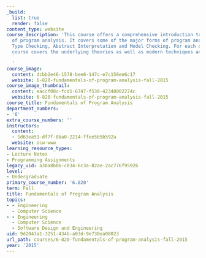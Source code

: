 ```yaml
---
_build:
  list: true
  render: false
content_type: website
course_description: 'This course offers a comprehensive introduction to the field
  of program analysis. It covers some of the major forms of program analysis including
  Type Checking, Abstract Interpretation and Model Checking. For each of these, the
  course covers the underlying theories as well as modern techniques and applications.

  '
course_image:
  content: dcbb2e46-1578-bee6-147c-e7c156ee6c17
  website: 6-820-fundamentals-of-program-analysis-fall-2015
course_image_thumbnail:
  content: eaccf08c-fcd1-6747-f538-42348002274c
  website: 6-820-fundamentals-of-program-analysis-fall-2015
course_title: Fundamentals of Program Analysis
department_numbers:
- '6'
extra_course_numbers: ''
instructors:
  content:
  - 1d63ea51-df7f-8ba0-2214-ffee5b5b592a
  website: ocw-www
learning_resource_types:
- Lecture Notes
- Programming Assignments
legacy_uid: a38a8b86-c034-6c3a-82ae-2ac776f95926
level:
- Undergraduate
primary_course_number: '6.820'
term: Fall
title: Fundamentals of Program Analysis
topics:
- - Engineering
  - Computer Science
- - Engineering
  - Computer Science
  - Software Design and Engineering
uid: 9d2043a1-3251-434b-a03d-9e730ea08023
url_path: courses/6-820-fundamentals-of-program-analysis-fall-2015
year: '2015'
---
```

